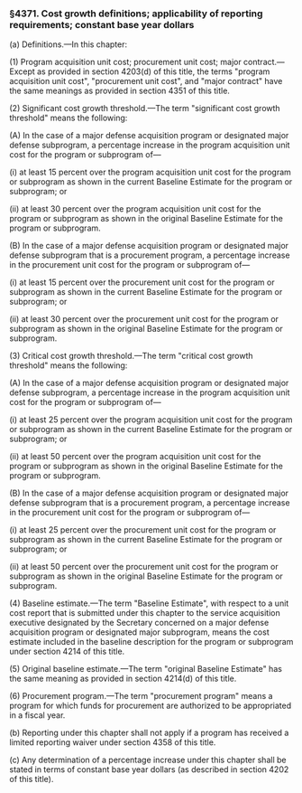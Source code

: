### §4371. Cost growth definitions; applicability of reporting requirements; constant base year dollars ###

(a) Definitions.—In this chapter:

(1) Program acquisition unit cost; procurement unit cost; major contract.—Except as provided in section 4203(d) of this title, the terms "program acquisition unit cost", "procurement unit cost", and "major contract" have the same meanings as provided in section 4351 of this title.

(2) Significant cost growth threshold.—The term "significant cost growth threshold" means the following:

(A) In the case of a major defense acquisition program or designated major defense subprogram, a percentage increase in the program acquisition unit cost for the program or subprogram of—

(i) at least 15 percent over the program acquisition unit cost for the program or subprogram as shown in the current Baseline Estimate for the program or subprogram; or

(ii) at least 30 percent over the program acquisition unit cost for the program or subprogram as shown in the original Baseline Estimate for the program or subprogram.

(B) In the case of a major defense acquisition program or designated major defense subprogram that is a procurement program, a percentage increase in the procurement unit cost for the program or subprogram of—

(i) at least 15 percent over the procurement unit cost for the program or subprogram as shown in the current Baseline Estimate for the program or subprogram; or

(ii) at least 30 percent over the procurement unit cost for the program or subprogram as shown in the original Baseline Estimate for the program or subprogram.

(3) Critical cost growth threshold.—The term "critical cost growth threshold" means the following:

(A) In the case of a major defense acquisition program or designated major defense subprogram, a percentage increase in the program acquisition unit cost for the program or subprogram of—

(i) at least 25 percent over the program acquisition unit cost for the program or subprogram as shown in the current Baseline Estimate for the program or subprogram; or

(ii) at least 50 percent over the program acquisition unit cost for the program or subprogram as shown in the original Baseline Estimate for the program or subprogram.

(B) In the case of a major defense acquisition program or designated major defense subprogram that is a procurement program, a percentage increase in the procurement unit cost for the program or subprogram of—

(i) at least 25 percent over the procurement unit cost for the program or subprogram as shown in the current Baseline Estimate for the program or subprogram; or

(ii) at least 50 percent over the procurement unit cost for the program or subprogram as shown in the original Baseline Estimate for the program or subprogram.

(4) Baseline estimate.—The term "Baseline Estimate", with respect to a unit cost report that is submitted under this chapter to the service acquisition executive designated by the Secretary concerned on a major defense acquisition program or designated major subprogram, means the cost estimate included in the baseline description for the program or subprogram under section 4214 of this title.

(5) Original baseline estimate.—The term "original Baseline Estimate" has the same meaning as provided in section 4214(d) of this title.

(6) Procurement program.—The term "procurement program" means a program for which funds for procurement are authorized to be appropriated in a fiscal year.

(b) Reporting under this chapter shall not apply if a program has received a limited reporting waiver under section 4358 of this title.

(c) Any determination of a percentage increase under this chapter shall be stated in terms of constant base year dollars (as described in section 4202 of this title).